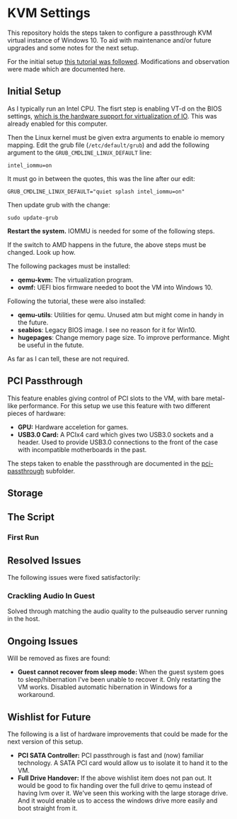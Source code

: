 # KVM Settings

This repository holds the steps taken to configure a passthrough KVM virtual instance of Windows 10. To aid with maintenance and/or future upgrades and some notes for the next setup.

For the initial setup [this tutorial was followed](https://heiko-sieger.info/running-windows-10-on-linux-using-kvm-with-vga-passthrough/). Modifications and observation were made which are documented here. 

## Initial Setup

As I typically run an Intel CPU. The fisrt step is enabling VT-d on the BIOS settings, [which is the hardware support for virtualization of IO](https://software.intel.com/en-us/articles/intel-virtualization-technology-for-directed-io-vt-d-enhancing-intel-platforms-for-efficient-virtualization-of-io-devices). This was already enabled for this computer.

Then the Linux kernel must be given extra arguments to enable io memory mapping. Edit the grub file (`/etc/default/grub`) and add the following argument to the `GRUB_CMDLINE_LINUX_DEFAULT` line:

`intel_iommu=on`

It must go in between the quotes, this was the line after our edit:

`GRUB_CMDLINE_LINUX_DEFAULT="quiet splash intel_iommu=on"`

Then update grub with the change:

`sudo update-grub`

**Restart the system.** IOMMU is needed for some of the following steps.

If the switch to AMD happens in the future, the above steps must be changed. Look up how. 

The following packages must be installed:

* **qemu-kvm:** The virtualization program.
* **ovmf:** UEFI bios firmware needed to boot the VM into Windows 10.

Following the tutorial, these were also installed: 

* **qemu-utils**: Utilities for qemu. Unused atm but might come in handy in the future.
* **seabios**: Legacy BIOS image. I see no reason for it for Win10.
* **hugepages**: Change memory page size. To improve performance. Might be useful in the futute.

As far as I can tell, these are not required.

## PCI Passthrough

This feature enables giving control of PCI slots to the VM, with bare metal-like performance. For this setup we use this feature with two different pieces of hardware:

* **GPU:** Hardware acceletion for games.
* **USB3.0 Card:** A PCIx4 card which gives two USB3.0 sockets and a header. Used to provide USB3.0 connections to the front of the case with incompatible motherboards in the past.

The steps taken to enable the passthrough are documented in the [pci-passthrough](https://github.com/fescrb/kvm-settings/tree/master/pci-passthrough) subfolder.

## Storage



## The Script

### First Run

## Resolved Issues

The following issues were fixed satisfactorily:

### Crackling Audio In Guest

Solved through matching the audio quality to the pulseaudio server running in the host.

## Ongoing Issues

Will be removed as fixes are found:
* **Guest cannot recover from sleep mode:** When the guest system goes to sleep/hibernation I've been unable to recover it. Only restarting the VM works. Disabled automatic hibernation in Windows for a workaround.

## Wishlist for Future 

The following is a list of hardware improvements that could be made for the next version of this setup.

* **PCI SATA Controller:** PCI passthrough is fast and (now) familiar technology. A SATA PCI card would allow us to isolate it to hand it to the VM.
* **Full Drive Handover:** If the above wishlist item does not pan out. It would be good to fix handing over the full drive to qemu instead of having lvm over it. We've seen this working with the large storage drive. And it would enable us to access the windows drive more easily and boot straight from it. 
